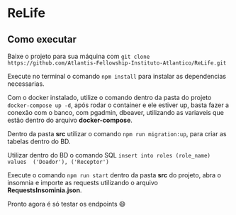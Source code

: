 # ReLife

## Como executar

Baixe o projeto para sua máquina com `git clone https://github.com/Atlantis-Fellowship-Instituto-Atlantico/ReLife.git`

Execute no terminal o comando `npm install` para instalar as dependencias necessarias.

Com o docker instalado, utilize o comando dentro da pasta do projeto `docker-compose up -d`, após rodar o container e ele estiver up, basta fazer a conexão com o banco, com pgadmin, dbeaver, utilizando as variaveis que estão dentro do arquivo **docker-compose**.

Dentro da pasta **src** utilizar o comando `npm run migration:up`, para criar as tabelas dentro do BD.

Utilizar dentro do BD o comando SQL `insert into roles (role_name)
values 
('Doador'),
('Receptor')`

Execute o comando `npm run start` dentro da pasta **src** do projeto, abra o insomnia e importe as requests utilizando o arquivo **RequestsInsominia.json**.

Pronto agora é só testar os endpoints 😄
